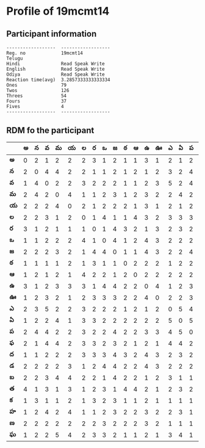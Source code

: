 



# Profile of 19mcmt14

## Participant information



```
------------------  ------------------
Reg. no             19mcmt14
Telugu
Hindi               Read Speak Write
English             Read Speak Write
Odiya               Read Speak Write
Reaction time(avg)  3.2857333333333334
Ones                79
Twos                126
Threes              54
Fours               37
Fives               4
------------------  ------------------
```  

## RDM fo the participant
  
  
|       |   అ |   న |   వ |   మ |   య |   ల |   ర |   ఒ |   జ |   ఠ |   ఆ |   ఉ |   ఊ |   ఎ |   ఏ |   ప |   ఫ |   ద |   డ |   బ |   త |   క |   హ |   ణ |   ఘ |
|-------|-----|-----|-----|-----|-----|-----|-----|-----|-----|-----|-----|-----|-----|-----|-----|-----|-----|-----|-----|-----|-----|-----|-----|-----|-----|
| **అ** |   0 |   2 |   1 |   2 |   2 |   2 |   3 |   1 |   2 |   1 |   1 |   3 |   1 |   2 |   1 |   2 |   2 |   1 |   2 |   2 |   4 |   1 |   1 |   2 |   1 |
| **న** |   2 |   0 |   4 |   4 |   2 |   2 |   1 |   1 |   2 |   1 |   2 |   1 |   2 |   3 |   2 |   4 |   1 |   1 |   2 |   2 |   1 |   3 |   2 |   2 |   2 |
| **వ** |   1 |   4 |   0 |   2 |   2 |   3 |   2 |   2 |   2 |   1 |   1 |   2 |   3 |   5 |   2 |   4 |   4 |   2 |   2 |   3 |   3 |   1 |   4 |   2 |   2 |
| **మ** |   2 |   4 |   2 |   0 |   4 |   1 |   1 |   2 |   3 |   1 |   2 |   3 |   2 |   2 |   4 |   2 |   4 |   2 |   2 |   4 |   1 |   1 |   2 |   2 |   5 |
| **య** |   2 |   2 |   2 |   4 |   0 |   2 |   1 |   2 |   2 |   2 |   1 |   3 |   1 |   2 |   1 |   2 |   2 |   2 |   3 |   4 |   3 |   2 |   4 |   2 |   4 |
| **ల** |   2 |   2 |   3 |   1 |   2 |   0 |   1 |   4 |   1 |   1 |   4 |   3 |   2 |   3 |   3 |   3 |   3 |   3 |   1 |   2 |   1 |   1 |   1 |   2 |   2 |
| **ర** |   3 |   1 |   2 |   1 |   1 |   1 |   0 |   1 |   4 |   3 |   2 |   1 |   3 |   2 |   3 |   2 |   3 |   3 |   2 |   2 |   2 |   3 |   1 |   2 |   3 |
| **ఒ** |   1 |   1 |   2 |   2 |   2 |   4 |   1 |   0 |   4 |   1 |   2 |   4 |   3 |   2 |   2 |   2 |   2 |   3 |   4 |   1 |   3 |   2 |   2 |   3 |   3 |
| **జ** |   2 |   2 |   2 |   3 |   2 |   1 |   4 |   4 |   0 |   1 |   1 |   4 |   3 |   2 |   2 |   4 |   3 |   4 |   4 |   4 |   1 |   3 |   3 |   2 |   2 |
| **ఠ** |   1 |   1 |   1 |   1 |   2 |   1 |   3 |   1 |   1 |   0 |   2 |   2 |   2 |   1 |   2 |   2 |   2 |   3 |   2 |   2 |   4 |   1 |   2 |   2 |   1 |
| **ఆ** |   1 |   2 |   1 |   2 |   1 |   4 |   2 |   2 |   1 |   2 |   0 |   2 |   2 |   2 |   2 |   2 |   1 |   2 |   2 |   2 |   4 |   1 |   2 |   2 |   1 |
| **ఉ** |   3 |   1 |   2 |   3 |   3 |   3 |   1 |   4 |   4 |   2 |   2 |   0 |   4 |   1 |   2 |   3 |   2 |   4 |   4 |   1 |   2 |   2 |   3 |   3 |   2 |
| **ఊ** |   1 |   2 |   3 |   2 |   1 |   2 |   3 |   3 |   3 |   2 |   2 |   4 |   0 |   2 |   2 |   3 |   1 |   3 |   3 |   2 |   1 |   1 |   2 |   2 |   1 |
| **ఎ** |   2 |   3 |   5 |   2 |   2 |   3 |   2 |   2 |   2 |   1 |   2 |   1 |   2 |   0 |   5 |   4 |   4 |   2 |   2 |   3 |   2 |   1 |   2 |   1 |   3 |
| **ఏ** |   1 |   2 |   2 |   4 |   1 |   3 |   3 |   2 |   2 |   2 |   2 |   2 |   2 |   5 |   0 |   5 |   4 |   3 |   2 |   1 |   3 |   1 |   3 |   1 |   4 |
| **ప** |   2 |   4 |   4 |   2 |   2 |   3 |   2 |   2 |   4 |   2 |   2 |   3 |   3 |   4 |   5 |   0 |   2 |   2 |   2 |   1 |   2 |   1 |   1 |   1 |   1 |
| **ఫ** |   2 |   1 |   4 |   4 |   2 |   3 |   3 |   2 |   3 |   2 |   1 |   2 |   1 |   4 |   4 |   2 |   0 |   4 |   2 |   3 |   2 |   1 |   4 |   3 |   2 |
| **ద** |   1 |   1 |   2 |   2 |   2 |   3 |   3 |   3 |   4 |   3 |   2 |   4 |   3 |   2 |   3 |   2 |   4 |   0 |   3 |   1 |   2 |   1 |   2 |   2 |   2 |
| **డ** |   2 |   2 |   2 |   2 |   3 |   1 |   2 |   4 |   4 |   2 |   2 |   4 |   3 |   2 |   2 |   2 |   2 |   3 |   0 |   4 |   1 |   1 |   3 |   1 |   3 |
| **బ** |   2 |   2 |   3 |   4 |   4 |   2 |   2 |   1 |   4 |   2 |   2 |   1 |   2 |   3 |   1 |   1 |   3 |   1 |   4 |   0 |   2 |   2 |   3 |   1 |   1 |
| **త** |   4 |   1 |   3 |   1 |   3 |   1 |   2 |   3 |   1 |   4 |   4 |   2 |   1 |   2 |   3 |   2 |   2 |   2 |   1 |   2 |   0 |   1 |   2 |   2 |   2 |
| **క** |   1 |   3 |   1 |   1 |   2 |   1 |   3 |   2 |   3 |   1 |   1 |   2 |   1 |   1 |   1 |   1 |   1 |   1 |   1 |   2 |   1 |   0 |   1 |   1 |   2 |
| **హ** |   1 |   2 |   4 |   2 |   4 |   1 |   1 |   2 |   3 |   2 |   2 |   3 |   2 |   2 |   3 |   1 |   4 |   2 |   3 |   3 |   2 |   1 |   0 |   1 |   3 |
| **ణ** |   2 |   2 |   2 |   2 |   2 |   2 |   2 |   3 |   2 |   2 |   2 |   3 |   2 |   1 |   1 |   1 |   3 |   2 |   1 |   1 |   2 |   1 |   1 |   0 |   1 |
| **ఘ** |   1 |   2 |   2 |   5 |   4 |   2 |   3 |   3 |   2 |   1 |   1 |   2 |   1 |   3 |   4 |   1 |   2 |   2 |   3 |   1 |   2 |   2 |   3 |   1 |   0 |
